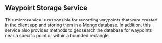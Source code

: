 ## Waypoint Storage Service
This microservice is responsible for recording waypoints that were created in the client app and storing them 
in a Mongo database.  In addition, this service also provides methods to geosearch the database for
waypoints near a specific point or within a bounded rectangle.
